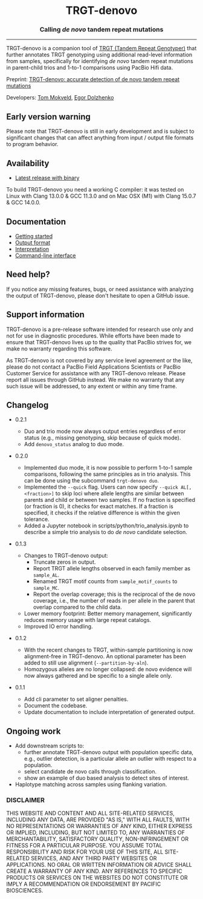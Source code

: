<h1 align="center"></></h1>

<h1 align="center">TRGT-denovo</h1>

<h3 align="center">Calling <em>de novo</em> tandem repeat mutations</h3>

***

TRGT-denovo is a companion tool of [TRGT (Tandem Repeat Genotyper)](https://github.com/PacificBiosciences/trgt) that further annotates TRGT genotyping using additional read-level information from samples, specifically for identifying *de novo* tandem repeat mutations in parent-child trios and 1-to-1 comparisons using PacBio Hifi data.

Preprint: [TRGT-denovo: accurate detection of de novo tandem repeat mutations](https://doi.org/10.1101/2024.07.16.600745)

Developers: [Tom Mokveld](https://github.com/tmokveld), [Egor Dolzhenko](https://github.com/egor-dolzhenko)

## Early version warning

Please note that TRGT-denovo is still in early development and is subject to significant changes that can affect anything from input / output file formats to program behavior.

## Availability

* [Latest release with binary](https://github.com/PacificBiosciences/trgt-denovo/releases/latest)

To build TRGT-denovo you need a working C compiler: it was tested on Linux with Clang 13.0.0 & GCC 11.3.0 and on Mac OSX (M1) with Clang 15.0.7 & GCC 14.0.0.

## Documentation

* [Getting started](docs/example.md)
* [Output format](docs/output.md)
* [Interpretation](docs/interpretation.md)
* [Command-line interface](docs/cli.md)

## Need help?
If you notice any missing features, bugs, or need assistance with analyzing the output of TRGT-denovo, 
please don't hesitate to open a GitHub issue.

## Support information
TRGT-denovo is a pre-release software intended for research use only and not for use in diagnostic procedures. 
While efforts have been made to ensure that TRGT-denovo lives up to the quality that PacBio strives for, we make no warranty regarding this software.

As TRGT-denovo is not covered by any service level agreement or the like, please do not contact a PacBio Field Applications Scientists or PacBio Customer Service for assistance with any TRGT-denovo release. 
Please report all issues through GitHub instead. 
We make no warranty that any such issue will be addressed, to any extent or within any time frame.

## Changelog

- 0.2.1
  - Duo and trio mode now always output entries regardless of error status (e.g., missing genotyping, skip because of quick mode).
  - Add `denovo_status` analog to duo mode.

- 0.2.0
  - Implemented duo mode, it is now possible to perform 1-to-1 sample comparisons, following the same principles as in trio analysis. This can be done using the subcommand `trgt-denovo duo`.
  - Implemented the `--quick` flag. Users can now specify `--quick AL[,<fraction>]` to skip loci where allele lengths are similar between parents and child or between two samples. If no fraction is specified (or fraction is 0), it checks for exact matches. If a fraction is specified, it checks if the relative difference is within the given tolerance.
  - Added a Jupyter notebook in scripts/python/trio_analysis.ipynb to describe a simple trio analysis to do *de novo* candidate selection.

- 0.1.3
  - Changes to TRGT-denovo output:
      - Truncate zeros in output.
      - Report TRGT allele lengths observed in each family member as `sample_AL`.
      - Renamed TRGT motif counts from `sample_motif_counts` to `sample_MC`.
      - Report the overlap coverage; this is the reciprocal of the de novo coverage, i.e., the number of reads in per allele in the parent that overlap compared to the child data.
  - Lower memory footprint: Better memory management, significantly reduces memory usage with large repeat catalogs.
  - Improved IO error handling.

- 0.1.2
  - With the recent changes to TRGT, within-sample partitioning is now alignment-free in TRGT-denovo. An optional parameter has been added to still use alignment (`--partition-by-aln`).
  - Homozygous alleles are no longer collapsed: de novo evidence will now always gathered and be specific to a single allele only.

- 0.1.1
  - Add cli parameter to set aligner penalties.
  - Document the codebase.
  - Update documentation to include interpretation of generated output.

## Ongoing work

- Add downstream scripts to: 
  - further annotate TRGT-denovo output with population specific data, e.g., outlier detection, is a particular allele an outlier with respect to a population.
  - select candidate de novo calls through classification.
  - show an example of duo based analysis to detect sites of interest.
- Haplotype matching across samples using flanking variation.

### DISCLAIMER
THIS WEBSITE AND CONTENT AND ALL SITE-RELATED SERVICES, INCLUDING ANY DATA, ARE PROVIDED "AS IS," WITH ALL FAULTS, WITH NO REPRESENTATIONS OR WARRANTIES OF ANY KIND, EITHER EXPRESS OR IMPLIED, INCLUDING, BUT NOT LIMITED TO, ANY WARRANTIES OF MERCHANTABILITY, SATISFACTORY QUALITY, NON-INFRINGEMENT OR FITNESS FOR A PARTICULAR PURPOSE. YOU ASSUME TOTAL RESPONSIBILITY AND RISK FOR YOUR USE OF THIS SITE, ALL SITE-RELATED SERVICES, AND ANY THIRD PARTY WEBSITES OR APPLICATIONS. NO ORAL OR WRITTEN INFORMATION OR ADVICE SHALL CREATE A WARRANTY OF ANY KIND. ANY REFERENCES TO SPECIFIC PRODUCTS OR SERVICES ON THE WEBSITES DO NOT CONSTITUTE OR IMPLY A RECOMMENDATION OR ENDORSEMENT BY PACIFIC BIOSCIENCES.